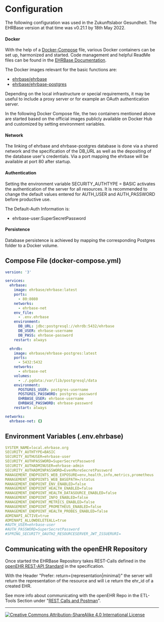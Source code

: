 # Configuration
The following configuration was used in the Zukunftslabor Gesundheit. The EHRBase version at that time was v0.21.1 by 18th May 2022.

#### Docker
With the help of a [Docker-Compose](https://docs.docker.com/compose/) file, various Docker containers can be set up, harmonized and started. Code management and helpful ReadMe files can be found in the [EHRBase Documentation](https://ehrbase.readthedocs.io/en/latest/03_development/04_docker_images/01_ehrbase/02_use_image/index.html#run-ehrbase-db-with-docker-compose). 

The Docker images relevant for the basic functions are:
- [ehrbase/ehrbase](https://hub.docker.com/r/ehrbase/ehrbase)
- [ehrbase/ehrbase-postgres](https://hub.docker.com/r/ehrbase/ehrbase-postgres)

Depending on the local infrastructure or special requirements, it may be useful to include a proxy server or for example an OAuth authentication server. 

In the following Docker Compose file, the two containers mentioned above are started based on the official images publicly available on Docker Hub and customized by setting environment variables.

#### Network
The linking of ehrbase and ehrbase-postgres database is done via a shared network and the specification of the DB_URL as well as the depositing of the database user's credentials. Via a port mapping the ehrbase will be available at port 80 after startup.

#### Authentication
Setting the environment variable SECURITY_AUTHTYPE = BASIC activates the authentication of the server for all resources. It is recommended to change the default values entered for AUTH_USER and AUTH_PASSWORD before productive use.

The Default-Auth Information is:
- ehrbase-user:SuperSecretPassword

#### Persistence
Database persistence is achieved by mapping the corresponding Postgres folder to a Docker volume.

## Compose File (docker-compose.yml)

```yml
version: '3'

services:
  ehrbase:
    image: ehrbase/ehrbase:latest
    ports:
      - 80:8080
    networks:
      - ehrbase-net
    env_file:
      - .env.ehrbase
    environment:
      DB_URL: jdbc:postgresql://ehrdb:5432/ehrbase
      DB_USER: ehrbase-username
      DB_PASS: ehrbase-password
    restart: always

  ehrdb:
    image: ehrbase/ehrbase-postgres:latest
    ports:
      - 5432:5432
    networks:
      - ehrbase-net
    volumes:
      - ./.pgdata:/var/lib/postgresql/data
    environment:
      POSTGRES_USER: postgres-username
      POSTGRES_PASSWORD: postgres-password
      EHRBASE_USER: ehrbase-username
      EHRBASE_PASSWORD: ehrbase-password
    restart: always

networks:
  ehrbase-net: {}
```

## Environment Variables (.env.ehrbase)
```yml
SYSTEM_NAME=local.ehrbase.org
SECURITY_AUTHTYPE=BASIC
SECURITY_AUTHUSER=ehrbase-user
SECURITY_AUTHPASSWORD=SuperSecretPassword
SECURITY_AUTHADMINUSER=ehrbase-admin
SECURITY_AUTHADMINPASSWORD=EvenMoreSecretPassword
MANAGEMENT_ENDPOINTS_WEB_EXPOSURE=env,health,info,metrics,prometheus
MANAGEMENT_ENDPOINTS_WEB_BASEPATH=/status
MANAGEMENT_ENDPOINT_ENV_ENABLED=false
MANAGEMENT_ENDPOINT_HEALTH_ENABLED=false
MANAGEMENT_ENDPOINT_HEALTH_DATASOURCE_ENABLED=false
MANAGEMENT_ENDPOINT_INFO_ENABLED=false
MANAGEMENT_ENDPOINT_METRICS_ENABLED=false
MANAGEMENT_ENDPOINT_PROMETHEUS_ENABLED=false
MANAGEMENT_ENDPOINT_HEALTH_PROBES_ENABLED=false
ADMINAPI_ACTIVE=true
ADMINAPI_ALLOWDELETEALL=true
#AUTH_USER=ehrbase-user
#AUTH_PASSWORD=SuperSecretPassword
#SPRING_SECURITY_OAUTH2_RESOURCESERVER_JWT_ISSUERURI=
```

## Communicating with the openEHR Repository

Once started the EHRBase Repository takes REST-Calls defined in the [openEHR REST-API Standard](https://specifications.openehr.org/releases/ITS-REST/latest/ehr.html) in the specification.

With the Header "Prefer: return={representation|minimal}" the server will return the representation of the resource and will i.e return the ehr_id of a created EHR.

See more info about communicating with the openEHR Repo in the ETL-Tools Section under "[REST Calls and Postman](../etl_tools/rest_calls.md)".

---
[![Creative Commons Attribution-ShareAlike 4.0 International License](https://i.creativecommons.org/l/by-sa/4.0/88x31.png "Creative Commons Attribution-ShareAlike 4.0 International License")](http://creativecommons.org/licenses/by-sa/4.0/)
